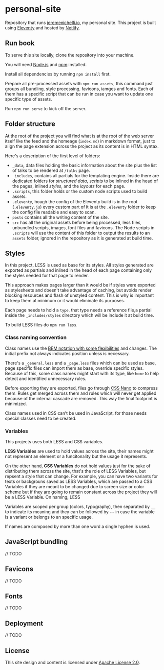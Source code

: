 # personal-site

Repository that runs [jeremenichelli.io](https://jeremenichelli.io), my personal site. This project is built using [Eleventy](//11ty.com) and hosted by [Netlify](//netlify.com).

## Run book

To serve this site locally, clone the repository into your machine.

You will need [Node.js](//nodejs.org) and [npm](//www.npmjs.com) installed.

Install all dependencies by running `npm install` first.

Prepare all pre-processed assets with `npm run assets`, this command just groups all bundling, style processing, favicons, iamges and fonts. Each of them has a specific script that can be run in case you want to update one specific type of assets.

Run `npm run serve` to kick off the server.

## Folder structure

At the root of the project you will find what is at the root of the web server itself like the feed and the homeage (`index.md`) in markdown format, just to align the page extension across the project as its content is in HTML syntax.

Here's a description of the first level of folders:

- `_data`, data files holding the basic information about the site plus the list of talks to be rendered at `/talks` page.
- `_includes`, contains all partials for the templating engine. Inside there are dedicated folders for _structured data_, _scripts_ to be inlined in the head of the pages, inlined _styles_, and the _layouts_ for each page.
- `.scripts`, this folder holds or the custom node scripts used to build assets.
- `.eleventy`, hough the config of the Eleventy build is in the root (`.eleventy.js`) every custom part of it is at the `.eleventy` folder to keep the config file readable and easy to scan.
- `posts` contains all the writing content of the site.
- `src` has all the original assets before being processed, less files, unbundled scripts, images, font files and favicons. The Node scripts in `.scripts` will use the content of this folder to output the results to an `assets` folder, ignored in the repository as it is generated at build time.

## Styles

In this project, LESS is used as base for its styles. All styles generated are exported as partials and inlined in the head of each page containing only the styles needed for that page to render.

This approach makes pages larger than it would be if styles were exported as stylesheets and doesn't take advantage of caching, but avoids render blocking resources and flash of unstyled content. This is why is important to keep them at minimum or it would eliminate its purposes.

Each page needs to hold a `type`, that type needs a reference file,a partial inside the `_includes/styles` directory which will be include it at build time.

To build LESS files do `npm run less`.

### Class naming convention

Class names use the [BEM notation with some flexibilities](//csswizardry.com/2015/08/bemit-taking-the-bem-naming-convention-a-step-further/) and changes. The initial prefix not always indicates position unless is necessary.

There's a `_general.less` and a `_page.less` files which can be used as base, page specific files can import them as base, override specific styles. Because of this, some class names might start with its type, like `home` to help detect and identified unnecessary rules.

Before exporting they are exported, files go through [CSS Nano](//cssnano.co/) to compress them. Rules get merged across them and rules which will never get applied because of the internal cascade are removed. This way the final footprint is minimized.

Class names used in CSS can't be used in JavaScript, for those needs special classes need to be created.

### Variables

This projects uses both LESS and CSS variables.

**LESS Variables** are used to hold values across the site, their names might not represent an element or a funcitonality but the usage it represents.

On the other hand, **CSS Variables** do not hold values just for the sake of distributing them across the site, that's the role of LESS Variables, but repsent a style that can change. For example, you can have two variants for texts or backgrouns saved as LESS Variables, which are passed to a CSS Variables if they are meant to be changed due to screen size or color scheme but if they are going to remain constant across the project they will be a LESS Variable. On naming, LESS

Variables are scoped per group (colors, typography), then separated by `__` to indicate its meaning and they can be followed by `--` in case the variable is a variant or belongs to an specific usage.

If names are composed by more than one word a single hyphen is used.

## JavaScript bundling

// TODO

## Favicons

// TODO

## Fonts

// TODO

## Deployment

// TODO

## License

This site design and content is licensed under [Apache License 2.0](https://choosealicense.com/licenses/apache-2.0/).
